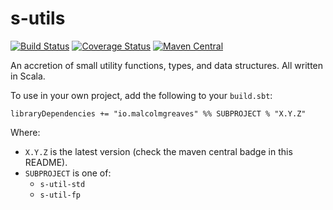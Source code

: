 # s-utils

[![Build Status](https://travis-ci.org/malcolmgreaves/s-utils.svg?branch=master)](https://travis-ci.org/malcolmgreaves/s-utils)
[![Coverage Status](https://coveralls.io/repos/github/malcolmgreaves/s-utils/badge.svg?branch=master)](https://coveralls.io/github/malcolmgreaves/s-utils?branch=master)
[![Maven Central](https://maven-badges.herokuapp.com/maven-central/io.malcolmgreaves/s-util-std_2.11/badge.svg?style=plastic)](https://maven-badges.herokuapp.com/maven-central/io.malcolmgreaves/s-util-std_2.11)

An accretion of small utility functions, types, and data structures. All written in Scala.

To use in your own project, add the following to your `build.sbt`:
```
libraryDependencies += "io.malcolmgreaves" %% SUBPROJECT % "X.Y.Z"
```
Where:
  - `X.Y.Z` is the latest version (check the maven central badge in this README).
  - `SUBPROJECT` is one of:
    - `s-util-std`
    - `s-util-fp`

